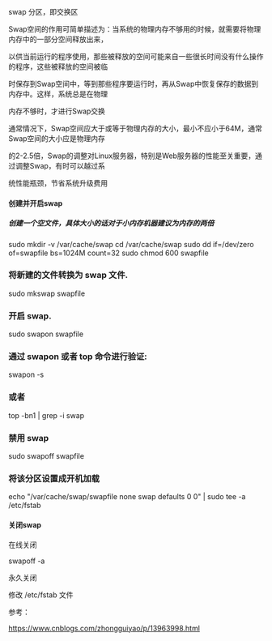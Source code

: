 swap 分区，即交换区    

Swap空间的作用可简单描述为：当系统的物理内存不够用的时候，就需要将物理内存中的一部分空间释放出来，

以供当前运行的程序使用，那些被释放的空间可能来自一些很长时间没有什么操作的程序，这些被释放的空间被临

时保存到Swap空间中，等到那些程序要运行时，再从Swap中恢复保存的数据到内存中。这样，系统总是在物理

内存不够时，才进行Swap交换

通常情况下，Swap空间应大于或等于物理内存的大小，最小不应小于64M，通常Swap空间的大小应是物理内存

的2-2.5倍，Swap的调整对Linux服务器，特别是Web服务器的性能至关重要，通过调整Swap，有时可以越过系

统性能瓶颈，节省系统升级费用

#### 创建并开启swap

##### 创建一个空文件，具体大小的话对于小内存机器建议为内存的两倍

sudo mkdir -v /var/cache/swap
cd /var/cache/swap
sudo dd if=/dev/zero of=swapfile bs=1024M count=32
sudo chmod 600 swapfile

### 将新建的文件转换为 swap 文件.

sudo mkswap swapfile

### 开启 swap.

sudo swapon swapfile

### 通过 swapon 或者 top 命令进行验证:

swapon -s

### 或者

top -bn1 | grep -i swap



### 禁用 swap 

sudo swapoff swapfile

### 将该分区设置成开机加载

echo "/var/cache/swap/swapfile none swap defaults 0 0" | sudo tee -a /etc/fstab

#### 关闭swap

在线关闭

swapoff -a

永久关闭

修改 /etc/fstab 文件

参考：

https://www.cnblogs.com/zhongguiyao/p/13963998.html
